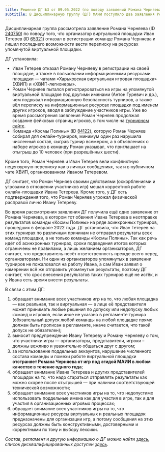 ```yaml
---
title: Решение ДГ №3 от 09.05.2022 (по поводу заявлений Романа Черняева)
subtitile: В Дисциплинарную группу (ДГ) МАИИ поступило два заявления Романа Черняева по поводу работы организатора Ивана Тетерева
---
```


Дисциплинарная группа рассмотрела заявление Романа Черняева (ID [240750](https://rating.chgk.info/player/240750)) по поводу того, что организатор виртуальной площадки Иван Тетерев (ID [65321](https://rating.chgk.info/player/65321)) отказал в регистрации команде Романа Черняева и лишил последнего возможности вести переписку на ресурсах упомянутой виртуальной площадки.

ДГ установила: 
- Иван Тетерев отказал Роману Черняеву в регистрации на своей площадке, а также в пользовании информационными ресурсами площадки — чатами «Харьковская виртуальная игровая площадка» (ХВИП) и «ХВИП-легионеры». 
- Роман Черняев пытался регистрироваться на игры на упомянутой виртуальной площадке под другими именами (Антон Гуревич и др.), чем подрывал информационную безопасность турниров, а также вёл переписку на информационных ресурсах площадки под именем других игроков, вводя в заблуждение участников игры. Уже во время рассмотрения заявления Роман Черняев продолжал создание фейковых страниц игроков, в том числе на [турнирном сайте](https://rating.chgk.info/). 
- Команда «Космы Полины» (ID [84122](https://rating.chgk.info/team/84122)), которую Роман Черняев собирал для онлайн-турниров, минимум один раз нарушила численный состав, сыграв турнир всемером, а в объявлениях о наборе игроков в команду Роман указывал, что приглашает на отыгрыш до 10 человек (при разрешённых шести).

Кроме того, Роман Черняев и Иван Тетерев вели конфликтную нецензурную переписку как в личных сообщениях, так и в публичном чате ХВИП, организованном Иваном Тетеревом. 

ДГ считает, что Роман Черняев своими действиями (оскорблениями и угрозами в отношении участников игр) мешал корректной работе онлайн-площадки Ивана Тетерева. Кроме того, у ДГ есть подтверждения того, что Роман Черняев угрожал физической расправой лично Ивану Тетереву.

Во время рассмотрения заявления ДГ получила ещё одно заявление от Романа Черняева, в котором тот обвинил Ивана Тетерева в неотправке результатов команды «Космы Полины» на ряде асинхронных турниров, прошедших в феврале 2022 года. ДГ установила, что Иван Тетерев на этих турнирах по различным причинам не отправил результаты всех команд площадки, а не только команды «Космы Полины». Так как речь идёт об асинхронных турнирах, сроки подведения итогов которых ограничены не правилами, а лишь желанием организаторов, ДГ считает, что представитель несёт ответственность прежде всего перед организаторами. Ни один из организаторов упомянутых в заявлении турниров не пожаловался на работу Ивана, а сам Иван заявил о намерении всё же отправить упомянутые результаты, поэтому ДГ считает, что срок внесения результатов таких турниров ещё не истёк, и у Ивана есть время внести результаты.

В связи с этим ДГ:
1. обращает внимание всех участников игр на то, что любая площадка — как реальная, так и виртуальная — в лице её представителя может принимать любые решения по допуску или недопуску любых команд и игроков, если иное не указано в регламенте турнира (обязательный допуск любой команды на любой площадке прямо должен быть прописан в регламенте, иначе считается, что такой допуск не обязателен);
2. выносит предупреждение Ивану Тетереву и Роману Черняеву о том, что участники игры — организаторы, представители, игроки – должны вежливо и уважительно общаться друг с другом;
3. за использование поддельных аккаунтов, нарушение численного состава команды и помехи работе виртуальной площадки **отстраняет Романа Черняева от игр под эгидой МАИИ в любом качестве в течение одного года**;
4. обращает внимание Ивана Тетерева и других представителей площадок на то, что надо стараться отправлять результаты как можно скорее после отыгрышей — при наличии соответствующей технической возможности;
5. обращает внимание всех участников игры на то, что недопустимо использовать поддельные имена как для участия в игре, так и для участия в организационных игровых процессах;
6. обращает внимание всех участников игры на то, что информационные ресурсы виртуальных и реальных площадок предназначены для организации игр, а потому сообщения на этих ресурсах должны быть конструктивными, достоверными и корректными по тону и выбору лексики.

*Состав, регламент и другую информацию о ДГ можно найти [здесь](https://www.maii.li/p/who#dg), список дисквалифицированных доступен [здесь](https://www.maii.li/p/disqual).*
